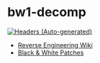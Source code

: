 # bw1-decomp

[![Headers (Auto-generated)](https://img.shields.io/badge/Headers-(Autogenerated)-669ad3)](https://nightly.link/openblack/bw1-decomp/workflows/headers/main/bw1_decomp_gen_headers.zip)

* [Reverse Engineering Wiki](https://github.com/openblack/bw1-decomp/wiki)
* [Black & White Patches](https://github.com/openblack/bw1-patches/tree/master/patches)

